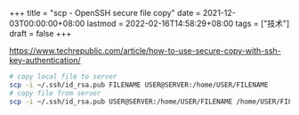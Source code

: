 +++
title = "scp - OpenSSH secure file copy"
date = 2021-12-03T00:00:00+08:00
lastmod = 2022-02-16T14:58:29+08:00
tags = ["技术"]
draft = false
+++

<https://www.techrepublic.com/article/how-to-use-secure-copy-with-ssh-key-authentication/>

```sh
# copy local file to server
scp -i ~/.ssh/id_rsa.pub FILENAME USER@SERVER:/home/USER/FILENAME
# copy file from server
scp -i ~/.ssh/id_rsa.pub USER@SERVER:/home/USER/FILENAME /home/USER/FILENAME
```